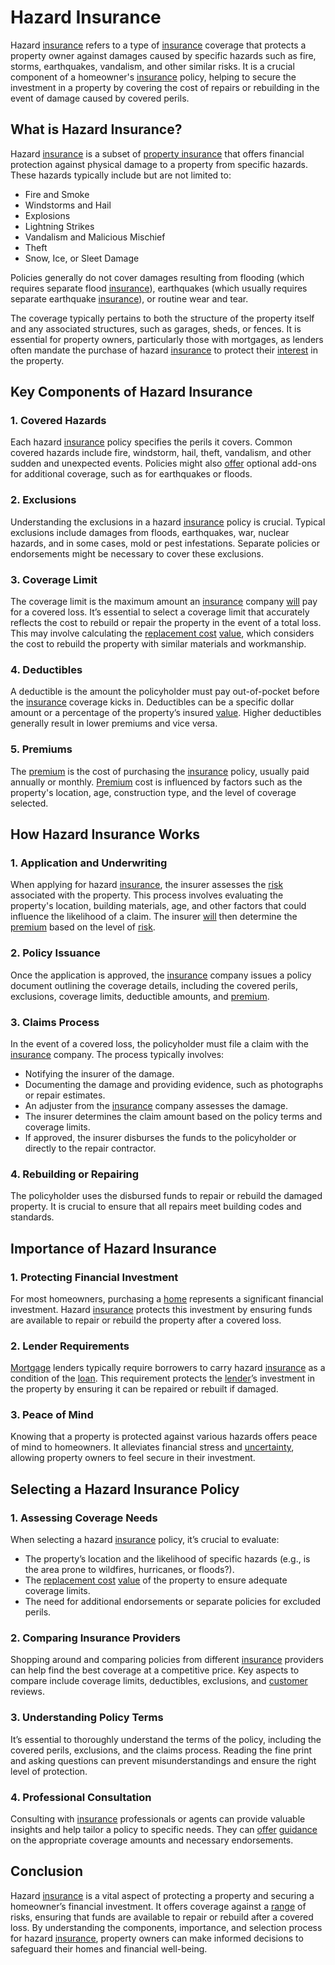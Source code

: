 # Hazard Insurance

Hazard [insurance](../i/insurance.md) refers to a type of [insurance](../i/insurance.md) coverage that protects a property owner against damages caused by specific hazards such as fire, storms, earthquakes, vandalism, and other similar risks. It is a crucial component of a homeowner's [insurance](../i/insurance.md) policy, helping to secure the investment in a property by covering the cost of repairs or rebuilding in the event of damage caused by covered perils.

## What is Hazard Insurance?

Hazard [insurance](../i/insurance.md) is a subset of [property insurance](../p/property_insurance.md) that offers financial protection against physical damage to a property from specific hazards. These hazards typically include but are not limited to:
- Fire and Smoke
- Windstorms and Hail
- Explosions
- Lightning Strikes
- Vandalism and Malicious Mischief
- Theft
- Snow, Ice, or Sleet Damage

Policies generally do not cover damages resulting from flooding (which requires separate flood [insurance](../i/insurance.md)), earthquakes (which usually requires separate earthquake [insurance](../i/insurance.md)), or routine wear and tear.

The coverage typically pertains to both the structure of the property itself and any associated structures, such as garages, sheds, or fences. It is essential for property owners, particularly those with mortgages, as lenders often mandate the purchase of hazard [insurance](../i/insurance.md) to protect their [interest](../i/interest.md) in the property.

## Key Components of Hazard Insurance

### 1. **Covered Hazards**

Each hazard [insurance](../i/insurance.md) policy specifies the perils it covers. Common covered hazards include fire, windstorm, hail, theft, vandalism, and other sudden and unexpected events. Policies might also [offer](../o/offer.md) optional add-ons for additional coverage, such as for earthquakes or floods.

### 2. **Exclusions**

Understanding the exclusions in a hazard [insurance](../i/insurance.md) policy is crucial. Typical exclusions include damages from floods, earthquakes, war, nuclear hazards, and in some cases, mold or pest infestations. Separate policies or endorsements might be necessary to cover these exclusions.

### 3. **Coverage Limit**

The coverage limit is the maximum amount an [insurance](../i/insurance.md) company [will](../w/will.md) pay for a covered loss. It’s essential to select a coverage limit that accurately reflects the cost to rebuild or repair the property in the event of a total loss. This may involve calculating the [replacement cost](../r/replacement_cost.md) [value](../v/value.md), which considers the cost to rebuild the property with similar materials and workmanship.

### 4. **Deductibles**

A deductible is the amount the policyholder must pay out-of-pocket before the [insurance](../i/insurance.md) coverage kicks in. Deductibles can be a specific dollar amount or a percentage of the property’s insured [value](../v/value.md). Higher deductibles generally result in lower premiums and vice versa.

### 5. **Premiums**

The [premium](../p/premium.md) is the cost of purchasing the [insurance](../i/insurance.md) policy, usually paid annually or monthly. [Premium](../p/premium.md) cost is influenced by factors such as the property's location, age, construction type, and the level of coverage selected.

## How Hazard Insurance Works

### 1. **Application and Underwriting**

When applying for hazard [insurance](../i/insurance.md), the insurer assesses the [risk](../r/risk.md) associated with the property. This process involves evaluating the property's location, building materials, age, and other factors that could influence the likelihood of a claim. The insurer [will](../w/will.md) then determine the [premium](../p/premium.md) based on the level of [risk](../r/risk.md).

### 2. **Policy Issuance**

Once the application is approved, the [insurance](../i/insurance.md) company issues a policy document outlining the coverage details, including the covered perils, exclusions, coverage limits, deductible amounts, and [premium](../p/premium.md).

### 3. **Claims Process**

In the event of a covered loss, the policyholder must file a claim with the [insurance](../i/insurance.md) company. The process typically involves:
- Notifying the insurer of the damage.
- Documenting the damage and providing evidence, such as photographs or repair estimates.
- An adjuster from the [insurance](../i/insurance.md) company assesses the damage.
- The insurer determines the claim amount based on the policy terms and coverage limits.
- If approved, the insurer disburses the funds to the policyholder or directly to the repair contractor.

### 4. **Rebuilding or Repairing**

The policyholder uses the disbursed funds to repair or rebuild the damaged property. It is crucial to ensure that all repairs meet building codes and standards.

## Importance of Hazard Insurance

### 1. **Protecting Financial Investment**

For most homeowners, purchasing a [home](../h/home.md) represents a significant financial investment. Hazard [insurance](../i/insurance.md) protects this investment by ensuring funds are available to repair or rebuild the property after a covered loss.

### 2. **Lender Requirements**

[Mortgage](../m/mortgage.md) lenders typically require borrowers to carry hazard [insurance](../i/insurance.md) as a condition of the [loan](../l/loan.md). This requirement protects the [lender](../l/lender.md)’s investment in the property by ensuring it can be repaired or rebuilt if damaged.

### 3. **Peace of Mind**

Knowing that a property is protected against various hazards offers peace of mind to homeowners. It alleviates financial stress and [uncertainty](../u/uncertainty_in_trading.md), allowing property owners to feel secure in their investment.

## Selecting a Hazard Insurance Policy

### 1. **Assessing Coverage Needs**

When selecting a hazard [insurance](../i/insurance.md) policy, it’s crucial to evaluate:
- The property’s location and the likelihood of specific hazards (e.g., is the area prone to wildfires, hurricanes, or floods?).
- The [replacement cost](../r/replacement_cost.md) [value](../v/value.md) of the property to ensure adequate coverage limits.
- The need for additional endorsements or separate policies for excluded perils.

### 2. **Comparing Insurance Providers**

Shopping around and comparing policies from different [insurance](../i/insurance.md) providers can help find the best coverage at a competitive price. Key aspects to compare include coverage limits, deductibles, exclusions, and [customer](../c/customer.md) reviews.

### 3. **Understanding Policy Terms**

It’s essential to thoroughly understand the terms of the policy, including the covered perils, exclusions, and the claims process. Reading the fine print and asking questions can prevent misunderstandings and ensure the right level of protection.

### 4. **Professional Consultation**

Consulting with [insurance](../i/insurance.md) professionals or agents can provide valuable insights and help tailor a policy to specific needs. They can [offer](../o/offer.md) [guidance](../g/guidance.md) on the appropriate coverage amounts and necessary endorsements.

## Conclusion

Hazard [insurance](../i/insurance.md) is a vital aspect of protecting a property and securing a homeowner’s financial investment. It offers coverage against a [range](../r/range.md) of risks, ensuring that funds are available to repair or rebuild after a covered loss. By understanding the components, importance, and selection process for hazard [insurance](../i/insurance.md), property owners can make informed decisions to safeguard their homes and financial well-being.